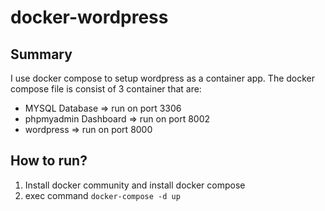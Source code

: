 # docker-wordpress

## Summary

I use docker compose to setup wordpress as a container app. The docker compose file is consist of 3 container that are:
- MYSQL Database => run on port 3306
- phpmyadmin Dashboard => run on port 8002
- wordpress => run on port 8000

## How to run?

1. Install docker community and install docker compose
2. exec command `docker-compose -d up`
